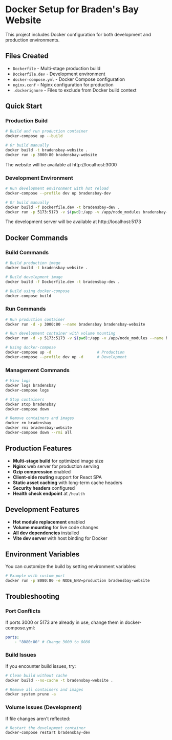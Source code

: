 # Docker Setup for Braden's Bay Website

This project includes Docker configuration for both development and production environments.

## Files Created

-   `Dockerfile` - Multi-stage production build
-   `Dockerfile.dev` - Development environment
-   `docker-compose.yml` - Docker Compose configuration
-   `nginx.conf` - Nginx configuration for production
-   `.dockerignore` - Files to exclude from Docker build context

## Quick Start

### Production Build

```bash
# Build and run production container
docker-compose up --build

# Or build manually
docker build -t bradensbay-website .
docker run -p 3000:80 bradensbay-website
```

The website will be available at http://localhost:3000

### Development Environment

```bash
# Run development environment with hot reload
docker-compose --profile dev up bradensbay-dev

# Or build manually
docker build -f Dockerfile.dev -t bradensbay-dev .
docker run -p 5173:5173 -v $(pwd):/app -v /app/node_modules bradensbay-dev
```

The development server will be available at http://localhost:5173

## Docker Commands

### Build Commands

```bash
# Build production image
docker build -t bradensbay-website .

# Build development image
docker build -f Dockerfile.dev -t bradensbay-dev .

# Build using docker-compose
docker-compose build
```

### Run Commands

```bash
# Run production container
docker run -d -p 3000:80 --name bradensbay bradensbay-website

# Run development container with volume mounting
docker run -d -p 5173:5173 -v $(pwd):/app -v /app/node_modules --name bradensbay-dev bradensbay-dev

# Using docker-compose
docker-compose up -d                    # Production
docker-compose --profile dev up -d      # Development
```

### Management Commands

```bash
# View logs
docker logs bradensbay
docker-compose logs

# Stop containers
docker stop bradensbay
docker-compose down

# Remove containers and images
docker rm bradensbay
docker rmi bradensbay-website
docker-compose down --rmi all
```

## Production Features

-   **Multi-stage build** for optimized image size
-   **Nginx** web server for production serving
-   **Gzip compression** enabled
-   **Client-side routing** support for React SPA
-   **Static asset caching** with long-term cache headers
-   **Security headers** configured
-   **Health check endpoint** at `/health`

## Development Features

-   **Hot module replacement** enabled
-   **Volume mounting** for live code changes
-   **All dev dependencies** installed
-   **Vite dev server** with host binding for Docker

## Environment Variables

You can customize the build by setting environment variables:

```bash
# Example with custom port
docker run -p 8080:80 -e NODE_ENV=production bradensbay-website
```

## Troubleshooting

### Port Conflicts

If ports 3000 or 5173 are already in use, change them in docker-compose.yml:

```yaml
ports:
    - "8080:80" # Change 3000 to 8080
```

### Build Issues

If you encounter build issues, try:

```bash
# Clean build without cache
docker build --no-cache -t bradensbay-website .

# Remove all containers and images
docker system prune -a
```

### Volume Issues (Development)

If file changes aren't reflected:

```bash
# Restart the development container
docker-compose restart bradensbay-dev
```
